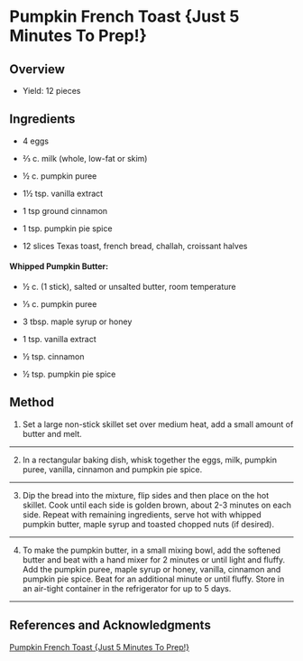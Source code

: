# Pumpkin French Toast {Just 5 Minutes To Prep!}

## Overview

- Yield: 12 pieces

## Ingredients

- 4 eggs

- ⅔ c. milk (whole, low-fat or skim)

- ½ c. pumpkin puree

- 1½ tsp. vanilla extract

- 1 tsp ground cinnamon

- 1 tsp. pumpkin pie spice

- 12 slices Texas toast, french bread, challah, croissant halves

#### Whipped Pumpkin Butter:

- ½ c. (1 stick), salted or unsalted butter, room temperature

- ⅓ c. pumpkin puree

- 3 tbsp. maple syrup or honey

- 1 tsp. vanilla extract

- ½ tsp. cinnamon

- ½ tsp. pumpkin pie spice

## Method

1. Set a large non-stick skillet set over medium heat, add a small amount of butter and melt.
---

2. In a rectangular baking dish, whisk together the eggs, milk, pumpkin puree, vanilla, cinnamon and pumpkin pie spice.
---

3. Dip the bread into the mixture, flip sides and then place on the hot skillet. Cook until each side is golden brown, about 2-3 minutes on each side. Repeat with remaining ingredients, serve hot with whipped pumpkin butter, maple syrup and toasted chopped nuts (if desired).
---

4. To make the pumpkin butter, in a small mixing bowl, add the softened butter and beat with a hand mixer for 2 minutes or until light and fluffy. Add the pumpkin puree, maple syrup or honey, vanilla, cinnamon and pumpkin pie spice. Beat for an additional minute or until fluffy. Store in an air-tight container in the refrigerator for up to 5 days.
---

## References and Acknowledgments

[Pumpkin French Toast {Just 5 Minutes To Prep!}](https://lifemadesimplebakes.com/pumpkin-french-toast-with-whipped-pumpkin-butter/)
